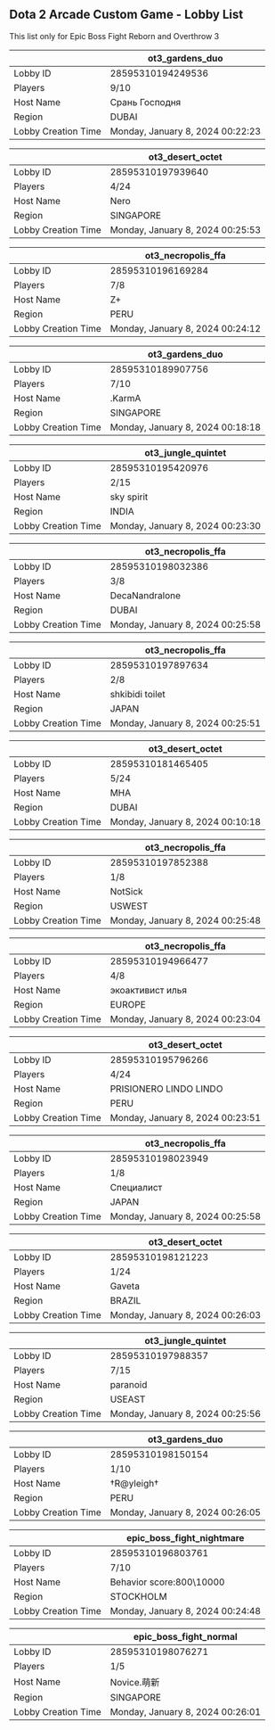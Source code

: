 ## Dota 2 Arcade Custom Game - Lobby List

This list only for Epic Boss Fight Reborn and Overthrow 3

|  | ot3_gardens_duo |
| ------ | ------ |
| Lobby ID | 28595310194249536 |
| Players | 9/10 |
| Host Name | Срань Господня |
| Region | DUBAI |
| Lobby Creation Time | Monday, January 8, 2024 00:22:23 |


|  | ot3_desert_octet |
| ------ | ------ |
| Lobby ID | 28595310197939640 |
| Players | 4/24 |
| Host Name | Nero |
| Region | SINGAPORE |
| Lobby Creation Time | Monday, January 8, 2024 00:25:53 |


|  | ot3_necropolis_ffa |
| ------ | ------ |
| Lobby ID | 28595310196169284 |
| Players | 7/8 |
| Host Name | Z+ |
| Region | PERU |
| Lobby Creation Time | Monday, January 8, 2024 00:24:12 |


|  | ot3_gardens_duo |
| ------ | ------ |
| Lobby ID | 28595310189907756 |
| Players | 7/10 |
| Host Name | .KarmA |
| Region | SINGAPORE |
| Lobby Creation Time | Monday, January 8, 2024 00:18:18 |


|  | ot3_jungle_quintet |
| ------ | ------ |
| Lobby ID | 28595310195420976 |
| Players | 2/15 |
| Host Name | sky spirit |
| Region | INDIA |
| Lobby Creation Time | Monday, January 8, 2024 00:23:30 |


|  | ot3_necropolis_ffa |
| ------ | ------ |
| Lobby ID | 28595310198032386 |
| Players | 3/8 |
| Host Name | DecaNandralone |
| Region | DUBAI |
| Lobby Creation Time | Monday, January 8, 2024 00:25:58 |


|  | ot3_necropolis_ffa |
| ------ | ------ |
| Lobby ID | 28595310197897634 |
| Players | 2/8 |
| Host Name | shkibidi toilet |
| Region | JAPAN |
| Lobby Creation Time | Monday, January 8, 2024 00:25:51 |


|  | ot3_desert_octet |
| ------ | ------ |
| Lobby ID | 28595310181465405 |
| Players | 5/24 |
| Host Name | MHA |
| Region | DUBAI |
| Lobby Creation Time | Monday, January 8, 2024 00:10:18 |


|  | ot3_necropolis_ffa |
| ------ | ------ |
| Lobby ID | 28595310197852388 |
| Players | 1/8 |
| Host Name | NotSick |
| Region | USWEST |
| Lobby Creation Time | Monday, January 8, 2024 00:25:48 |


|  | ot3_necropolis_ffa |
| ------ | ------ |
| Lobby ID | 28595310194966477 |
| Players | 4/8 |
| Host Name | экоактивист илья |
| Region | EUROPE |
| Lobby Creation Time | Monday, January 8, 2024 00:23:04 |


|  | ot3_desert_octet |
| ------ | ------ |
| Lobby ID | 28595310195796266 |
| Players | 4/24 |
| Host Name | PRISIONERO LINDO LINDO |
| Region | PERU |
| Lobby Creation Time | Monday, January 8, 2024 00:23:51 |


|  | ot3_necropolis_ffa |
| ------ | ------ |
| Lobby ID | 28595310198023949 |
| Players | 1/8 |
| Host Name | Специалист |
| Region | JAPAN |
| Lobby Creation Time | Monday, January 8, 2024 00:25:58 |


|  | ot3_desert_octet |
| ------ | ------ |
| Lobby ID | 28595310198121223 |
| Players | 1/24 |
| Host Name | Gaveta |
| Region | BRAZIL |
| Lobby Creation Time | Monday, January 8, 2024 00:26:03 |


|  | ot3_jungle_quintet |
| ------ | ------ |
| Lobby ID | 28595310197988357 |
| Players | 7/15 |
| Host Name | paranoid |
| Region | USEAST |
| Lobby Creation Time | Monday, January 8, 2024 00:25:56 |


|  | ot3_gardens_duo |
| ------ | ------ |
| Lobby ID | 28595310198150154 |
| Players | 1/10 |
| Host Name | †R@yleigh† |
| Region | PERU |
| Lobby Creation Time | Monday, January 8, 2024 00:26:05 |


|  | epic_boss_fight_nightmare |
| ------ | ------ |
| Lobby ID | 28595310196803761 |
| Players | 7/10 |
| Host Name | Behavior score:800\10000 |
| Region | STOCKHOLM |
| Lobby Creation Time | Monday, January 8, 2024 00:24:48 |


|  | epic_boss_fight_normal |
| ------ | ------ |
| Lobby ID | 28595310198076271 |
| Players | 1/5 |
| Host Name | Novice.萌新 |
| Region | SINGAPORE |
| Lobby Creation Time | Monday, January 8, 2024 00:26:01 |


